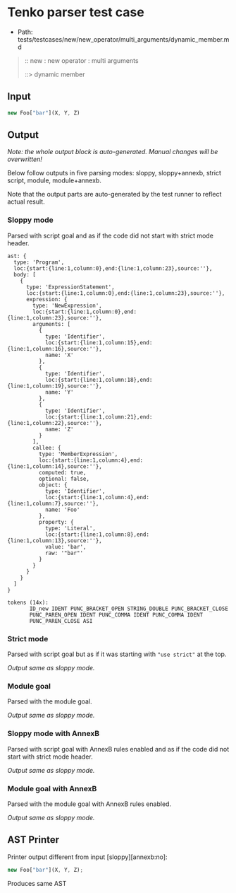 # Tenko parser test case

- Path: tests/testcases/new/new_operator/multi_arguments/dynamic_member.md

> :: new : new operator : multi arguments
>
> ::> dynamic member

## Input

`````js
new Foo["bar"](X, Y, Z)
`````

## Output

_Note: the whole output block is auto-generated. Manual changes will be overwritten!_

Below follow outputs in five parsing modes: sloppy, sloppy+annexb, strict script, module, module+annexb.

Note that the output parts are auto-generated by the test runner to reflect actual result.

### Sloppy mode

Parsed with script goal and as if the code did not start with strict mode header.

`````
ast: {
  type: 'Program',
  loc:{start:{line:1,column:0},end:{line:1,column:23},source:''},
  body: [
    {
      type: 'ExpressionStatement',
      loc:{start:{line:1,column:0},end:{line:1,column:23},source:''},
      expression: {
        type: 'NewExpression',
        loc:{start:{line:1,column:0},end:{line:1,column:23},source:''},
        arguments: [
          {
            type: 'Identifier',
            loc:{start:{line:1,column:15},end:{line:1,column:16},source:''},
            name: 'X'
          },
          {
            type: 'Identifier',
            loc:{start:{line:1,column:18},end:{line:1,column:19},source:''},
            name: 'Y'
          },
          {
            type: 'Identifier',
            loc:{start:{line:1,column:21},end:{line:1,column:22},source:''},
            name: 'Z'
          }
        ],
        callee: {
          type: 'MemberExpression',
          loc:{start:{line:1,column:4},end:{line:1,column:14},source:''},
          computed: true,
          optional: false,
          object: {
            type: 'Identifier',
            loc:{start:{line:1,column:4},end:{line:1,column:7},source:''},
            name: 'Foo'
          },
          property: {
            type: 'Literal',
            loc:{start:{line:1,column:8},end:{line:1,column:13},source:''},
            value: 'bar',
            raw: '"bar"'
          }
        }
      }
    }
  ]
}

tokens (14x):
       ID_new IDENT PUNC_BRACKET_OPEN STRING_DOUBLE PUNC_BRACKET_CLOSE
       PUNC_PAREN_OPEN IDENT PUNC_COMMA IDENT PUNC_COMMA IDENT
       PUNC_PAREN_CLOSE ASI
`````

### Strict mode

Parsed with script goal but as if it was starting with `"use strict"` at the top.

_Output same as sloppy mode._

### Module goal

Parsed with the module goal.

_Output same as sloppy mode._

### Sloppy mode with AnnexB

Parsed with script goal with AnnexB rules enabled and as if the code did not start with strict mode header.

_Output same as sloppy mode._

### Module goal with AnnexB

Parsed with the module goal with AnnexB rules enabled.

_Output same as sloppy mode._

## AST Printer

Printer output different from input [sloppy][annexb:no]:

````js
new Foo["bar"](X, Y, Z);
````

Produces same AST
